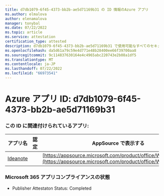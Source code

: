 ```yaml
---
title: d7db1079-6f45-4373-bb2b-ae5d71169b31 の ID 情報のAzure アプリ
ms.author: elmalova
author: elenamalova
manager: tonybal
ms.date: 07/22/2022
ms.topic: article
ms.service: attestation
certification_type: attested
description: d7db1079-6f45-4373-bb2b-ae5d71169b31 で使用可能なすべてのセキュリティとコンプライアンス情報。
ms.openlocfilehash: da5d61a79c59e4d771e48b28400ee66f39700aa8
ms.sourcegitcommit: 9c114837630164e4c4965abc220743e2b08a1df5
ms.translationtype: MT
ms.contentlocale: ja-JP
ms.lasthandoff: 07/22/2022
ms.locfileid: "66973541"
---
```

# <a name="azure-app-id-d7db1079-6f45-4373-bb2b-ae5d71169b31"></a>Azure アプリ ID: d7db1079-6f45-4373-bb2b-ae5d71169b31


### <a name="apps-associated-with-this-id"></a>この ID に関連付けられているアプリ:
| **アプリ名** | **認定** | **AppSource で表示する** |
|--------------|---------------|-----------------------|
| [Ideanote](../forward/WA200003876.md) |  | [https://appsource.microsoft.com/product/office/WA200003876](https://appsource.microsoft.com/product/office/WA200003876) |

### <a name="microsoft-365-app-compliance-status"></a>Microsoft 365 アプリコンプライアンスの状態
- Publisher Attestaton Status: Completed
